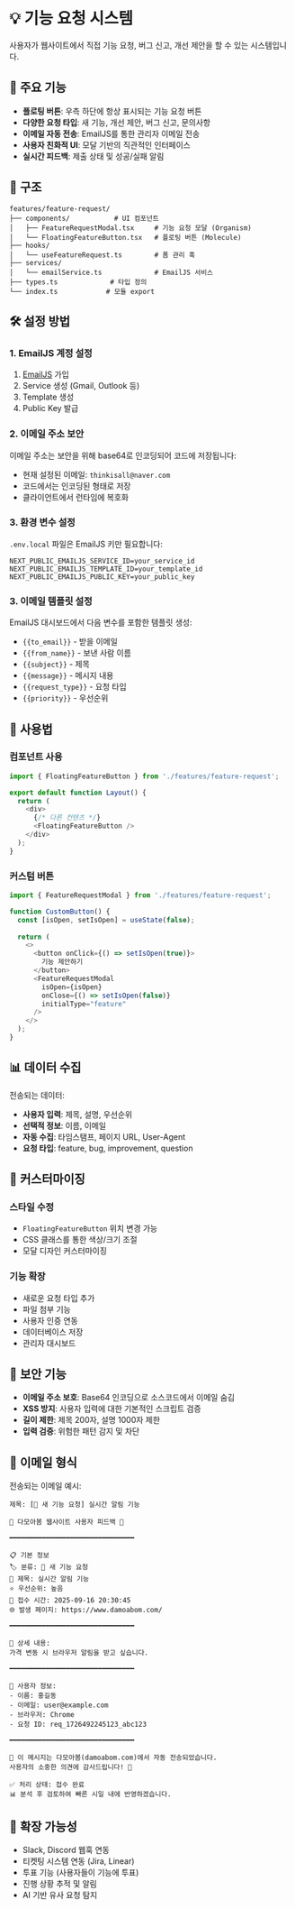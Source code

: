 # 💡 기능 요청 시스템

사용자가 웹사이트에서 직접 기능 요청, 버그 신고, 개선 제안을 할 수 있는 시스템입니다.

## 🎯 주요 기능

- **플로팅 버튼**: 우측 하단에 항상 표시되는 기능 요청 버튼
- **다양한 요청 타입**: 새 기능, 개선 제안, 버그 신고, 문의사항
- **이메일 자동 전송**: EmailJS를 통한 관리자 이메일 전송
- **사용자 친화적 UI**: 모달 기반의 직관적인 인터페이스
- **실시간 피드백**: 제출 상태 및 성공/실패 알림

## 📁 구조

```
features/feature-request/
├── components/           # UI 컴포넌트
│   ├── FeatureRequestModal.tsx     # 기능 요청 모달 (Organism)
│   └── FloatingFeatureButton.tsx   # 플로팅 버튼 (Molecule)
├── hooks/
│   └── useFeatureRequest.ts        # 폼 관리 훅
├── services/
│   └── emailService.ts             # EmailJS 서비스
├── types.ts             # 타입 정의
└── index.ts            # 모듈 export
```

## 🛠️ 설정 방법

### 1. EmailJS 계정 설정
1. [EmailJS](https://www.emailjs.com/) 가입
2. Service 생성 (Gmail, Outlook 등)
3. Template 생성
4. Public Key 발급

### 2. 이메일 주소 보안
이메일 주소는 보안을 위해 base64로 인코딩되어 코드에 저장됩니다:
- 현재 설정된 이메일: `thinkisall@naver.com`
- 코드에서는 인코딩된 형태로 저장
- 클라이언트에서 런타임에 복호화

### 3. 환경 변수 설정
`.env.local` 파일은 EmailJS 키만 필요합니다:
```env
NEXT_PUBLIC_EMAILJS_SERVICE_ID=your_service_id
NEXT_PUBLIC_EMAILJS_TEMPLATE_ID=your_template_id
NEXT_PUBLIC_EMAILJS_PUBLIC_KEY=your_public_key
```

### 3. 이메일 템플릿 설정
EmailJS 대시보드에서 다음 변수를 포함한 템플릿 생성:
- `{{to_email}}` - 받을 이메일
- `{{from_name}}` - 보낸 사람 이름
- `{{subject}}` - 제목
- `{{message}}` - 메시지 내용
- `{{request_type}}` - 요청 타입
- `{{priority}}` - 우선순위

## 🎨 사용법

### 컴포넌트 사용
```typescript
import { FloatingFeatureButton } from './features/feature-request';

export default function Layout() {
  return (
    <div>
      {/* 다른 컨텐츠 */}
      <FloatingFeatureButton />
    </div>
  );
}
```

### 커스텀 버튼
```typescript
import { FeatureRequestModal } from './features/feature-request';

function CustomButton() {
  const [isOpen, setIsOpen] = useState(false);
  
  return (
    <>
      <button onClick={() => setIsOpen(true)}>
        기능 제안하기
      </button>
      <FeatureRequestModal 
        isOpen={isOpen} 
        onClose={() => setIsOpen(false)}
        initialType="feature"
      />
    </>
  );
}
```

## 📊 데이터 수집

전송되는 데이터:
- **사용자 입력**: 제목, 설명, 우선순위
- **선택적 정보**: 이름, 이메일
- **자동 수집**: 타임스탬프, 페이지 URL, User-Agent
- **요청 타입**: feature, bug, improvement, question

## 🔧 커스터마이징

### 스타일 수정
- `FloatingFeatureButton` 위치 변경 가능
- CSS 클래스를 통한 색상/크기 조절
- 모달 디자인 커스터마이징

### 기능 확장
- 새로운 요청 타입 추가
- 파일 첨부 기능
- 사용자 인증 연동
- 데이터베이스 저장
- 관리자 대시보드

## 🔐 보안 기능

- **이메일 주소 보호**: Base64 인코딩으로 소스코드에서 이메일 숨김
- **XSS 방지**: 사용자 입력에 대한 기본적인 스크립트 검증
- **길이 제한**: 제목 200자, 설명 1000자 제한
- **입력 검증**: 위험한 패턴 감지 및 차단

## 📧 이메일 형식

전송되는 이메일 예시:
```
제목: [🚀 새 기능 요청] 실시간 알림 기능

🌟 다모아봄 웹사이트 사용자 피드백 🌟

━━━━━━━━━━━━━━━━━━━━━━━━━━━━━━━

📋 기본 정보
🏷️ 분류: 🚀 새 기능 요청
📌 제목: 실시간 알림 기능
⭐ 우선순위: 높음
📅 접수 시간: 2025-09-16 20:30:45
🌐 발생 페이지: https://www.damoabom.com/

━━━━━━━━━━━━━━━━━━━━━━━━━━━━━━━

📝 상세 내용:
가격 변동 시 브라우저 알림을 받고 싶습니다.

━━━━━━━━━━━━━━━━━━━━━━━━━━━━━━━

👤 사용자 정보:
- 이름: 홍길동
- 이메일: user@example.com
- 브라우저: Chrome
- 요청 ID: req_1726492245123_abc123

━━━━━━━━━━━━━━━━━━━━━━━━━━━━━━━

💌 이 메시지는 다모아봄(damoabom.com)에서 자동 전송되었습니다.
사용자의 소중한 의견에 감사드립니다! 🙏

✅ 처리 상태: 접수 완료
📊 분석 후 검토하여 빠른 시일 내에 반영하겠습니다.
```

## 🚀 확장 가능성

- Slack, Discord 웹훅 연동
- 티켓팅 시스템 연동 (Jira, Linear)
- 투표 기능 (사용자들이 기능에 투표)
- 진행 상황 추적 및 알림
- AI 기반 유사 요청 탐지
